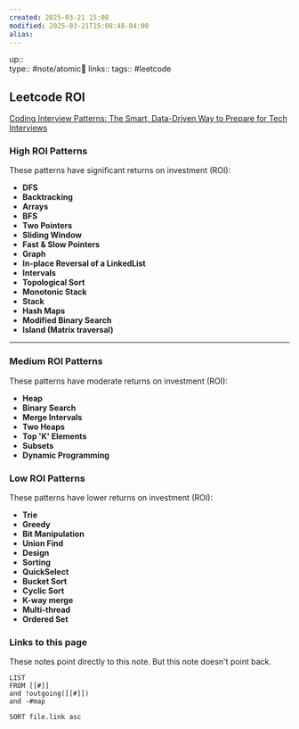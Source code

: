 ```yaml
---
created: 2025-03-21 15:08
modified: 2025-03-21T15:08:48-04:00
alias: 
---
```

up::  
type:: #note/atomic🌳 
links::
tags:: #leetcode
## Leetcode ROI

[Coding Interview Patterns: The Smart, Data-Driven Way to Prepare for Tech Interviews](https://algo.monster/problems/stats)


### **High ROI Patterns**

These patterns have significant returns on investment (ROI):

- **DFS**
- **Backtracking**
- **Arrays**
- **BFS**
- **Two Pointers**
- **Sliding Window**
- **Fast & Slow Pointers**
- **Graph**
- **In-place Reversal of a LinkedList**
- **Intervals**
- **Topological Sort**
- **Monotonic Stack**
- **Stack**
- **Hash Maps**
- **Modified Binary Search**
- **Island (Matrix traversal)**
---

### **Medium ROI Patterns**

These patterns have moderate returns on investment (ROI):

- **Heap**
- **Binary Search**
- **Merge Intervals**
- **Two Heaps**
- **Top 'K' Elements**
- **Subsets**
- **Dynamic Programming**


### **Low ROI Patterns**

These patterns have lower returns on investment (ROI):

- **Trie**
- **Greedy**
- **Bit Manipulation**
- **Union Find**
- **Design**
- **Sorting**
- **QuickSelect**
- **Bucket Sort**
- **Cyclic Sort**
- **K-way merge**
- **Multi-thread**
- **Ordered Set**
### Links to this page
These notes point directly to this note. But this note doesn't point back.
```dataview
LIST
FROM [[#]]
and !outgoing([[#]])
and -#map

SORT file.link asc
```




